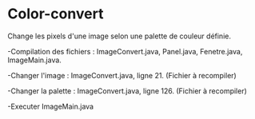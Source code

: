 # Color-convert
Change les pixels d'une image selon une palette de couleur définie.

-Compilation des fichiers : ImageConvert.java, Panel.java, Fenetre.java, ImageMain.java.

-Changer l'image : ImageConvert.java, ligne 21. (Fichier à recompiler)

-Changer la palette : ImageConvert.java, ligne 126. (Fichier à recompiler)

-Executer ImageMain.java
